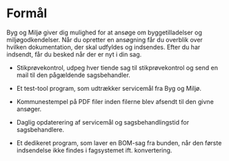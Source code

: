# Formål

Byg og Miljø giver dig mulighed for at ansøge om byggetilladelser og miljøgodkendelser.
Når du opretter en ansøgning får du overblik over hvilken dokumentation, der skal
udfyldes og indsendes. Efter du har indsendt, får du besked når der er nyt i din sag.




- Stikprøvekontrol, udpeg hver tiende sag til stikprøvekontrol og send en mail til den pågældende sagsbehandler.

- Et test-tool program, som udtrækker servicemål fra Byg og Miljø.

- Kommunestempel på PDF filer inden filerne blev afsendt til den givne ansøger.

- Daglig opdaterering af servicemål og sagsbehandlingstid for sagsbehandlere.

- Et dedikeret program, som laver en BOM-sag fra bunden, når den første indsendelse ikke findes i fagsystemet ift. konvertering.

